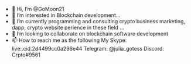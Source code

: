 - 👋 Hi, I’m @GoMoon21
- 👀 I’m interested in Blockchain development...
- 🌱 I’m currently programming and consulting crypto business marketing, dapp, crypto website perience in these field ...
- 💞️ I’m looking to collaborate on blockchain software development
- 📫 How to reach me as the following
       My Skype: live:.cid.2d4499cc0a296e44
       Telegram: @julia_gotess
       Discord: Crpto#9561

<!---
GoMoon21/GoMoon21 is a ✨ special ✨ repository because its `README.md` (this file) appears on your GitHub profile.
You can click the Preview link to take a look at your changes.
--->
